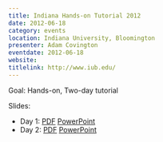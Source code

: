 ```yaml
---
title: Indiana Hands-on Tutorial 2012
date: 2012-06-18
category: events
location: Indiana University, Bloomington
presenter: Adam Covington
eventdate: 2012-06-18
website:
titlelink: http://www.iub.edu/
---
```


Goal: Hands-on, Two-day tutorial

Slides:
- Day 1: [PDF](https://docs.google.com/open?id=0B4EuVzA5UdPRNlhSZHdPcHU1aFk) [PowerPoint](https://docs.google.com/open?id=0B4EuVzA5UdPRRUcyUHFpcTN2MTQ)
- Day 2: [PDF](https://docs.google.com/open?id=0B4EuVzA5UdPRVld2d1VsWDVjaGM) [PowerPoint](https://docs.google.com/open?id=0B4EuVzA5UdPRRUcyUHFpcTN2MTQ)
